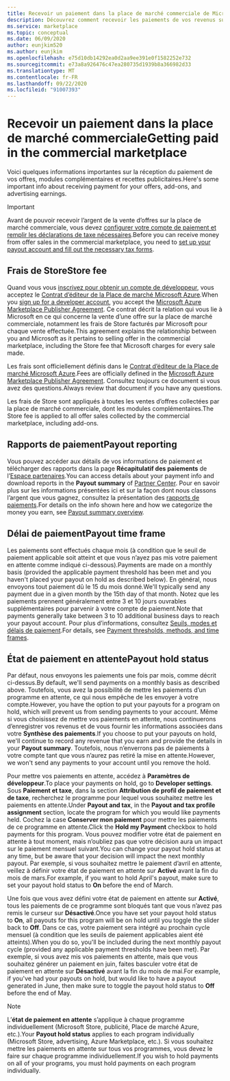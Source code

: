 ```yaml
---
title: Recevoir un paiement dans la place de marché commerciale de Microsoft
description: Découvrez comment recevoir les paiements de vos revenus sur la place de marché commerciale de Microsoft.
ms.service: marketplace
ms.topic: conceptual
ms.date: 06/09/2020
author: eunjkim520
ms.author: eunjkim
ms.openlocfilehash: e75d10db14292ea0d2aa9ee391e0f1582252e732
ms.sourcegitcommit: e73a8a926476c47ea280735d1939b8a366982d33
ms.translationtype: MT
ms.contentlocale: fr-FR
ms.lasthandoff: 09/22/2020
ms.locfileid: "91007393"
---
```

# <a name="getting-paid-in-the-commercial-marketplace"></a><span data-ttu-id="a4706-103">Recevoir un paiement dans la place de marché commerciale</span><span class="sxs-lookup"><span data-stu-id="a4706-103">Getting paid in the commercial marketplace</span></span>

<span data-ttu-id="a4706-104">Voici quelques informations importantes sur la réception du paiement de vos offres, modules complémentaires et recettes publicitaires.</span><span class="sxs-lookup"><span data-stu-id="a4706-104">Here's some important info about receiving payment for your offers, add-ons, and advertising earnings.</span></span>

> [!IMPORTANT]
> <span data-ttu-id="a4706-105">Avant de pouvoir recevoir l’argent de la vente d’offres sur la place de marché commerciale, vous devez [configurer votre compte de paiement et remplir les déclarations de taxe nécessaires](/azure/marketplace/marketplace-payout-account-setup).</span><span class="sxs-lookup"><span data-stu-id="a4706-105">Before you can receive money from offer sales in the commercial marketplace, you need to [set up your payout account and fill out the necessary tax forms](/azure/marketplace/marketplace-payout-account-setup).</span></span>

## <a name="store-fee"></a><span data-ttu-id="a4706-106">Frais de Store</span><span class="sxs-lookup"><span data-stu-id="a4706-106">Store fee</span></span>

<span data-ttu-id="a4706-107">Quand vous vous [inscrivez pour obtenir un compte de développeur](https://go.microsoft.com/fwlink/p/?LinkID=615100), vous acceptez le [Contrat d’éditeur de la Place de marché Microsoft Azure](https://go.microsoft.com/fwlink/p/?LinkID=699560).</span><span class="sxs-lookup"><span data-stu-id="a4706-107">When you [sign up for a developer account](https://go.microsoft.com/fwlink/p/?LinkID=615100), you accept the [Microsoft Azure Marketplace Publisher Agreement](https://go.microsoft.com/fwlink/p/?LinkID=699560).</span></span> <span data-ttu-id="a4706-108">Ce contrat décrit la relation qui vous lie à Microsoft en ce qui concerne la vente d’une offre sur la place de marché commerciale, notamment les frais de Store facturés par Microsoft pour chaque vente effectuée.</span><span class="sxs-lookup"><span data-stu-id="a4706-108">This agreement explains the relationship between you and Microsoft as it pertains to selling offer in the commercial marketplace, including the Store fee that Microsoft charges for every sale made.</span></span>

<span data-ttu-id="a4706-109">Les frais sont officiellement définis dans le [Contrat d’éditeur de la Place de marché Microsoft Azure](https://go.microsoft.com/fwlink/p/?LinkID=699560).</span><span class="sxs-lookup"><span data-stu-id="a4706-109">Fees are officially defined in the [Microsoft Azure Marketplace Publisher Agreement](https://go.microsoft.com/fwlink/p/?LinkID=699560).</span></span> <span data-ttu-id="a4706-110">Consultez toujours ce document si vous avez des questions.</span><span class="sxs-lookup"><span data-stu-id="a4706-110">Always review that document if you have any questions.</span></span>

<span data-ttu-id="a4706-111">Les frais de Store sont appliqués à toutes les ventes d’offres collectées par la place de marché commerciale, dont les modules complémentaires.</span><span class="sxs-lookup"><span data-stu-id="a4706-111">The Store fee is applied to all offer sales collected by the commercial marketplace, including add-ons.</span></span>

## <a name="payout-reporting"></a><span data-ttu-id="a4706-112">Rapports de paiement</span><span class="sxs-lookup"><span data-stu-id="a4706-112">Payout reporting</span></span>

<span data-ttu-id="a4706-113">Vous pouvez accéder aux détails de vos informations de paiement et télécharger des rapports dans la page **Récapitulatif des paiements** de l’[Espace partenaires](https://partner.microsoft.com/dashboard).</span><span class="sxs-lookup"><span data-stu-id="a4706-113">You can access details about your payment info and download reports in the **Payout summary** of [Partner Center](https://partner.microsoft.com/dashboard).</span></span> <span data-ttu-id="a4706-114">Pour en savoir plus sur les informations présentées ici et sur la façon dont nous classons l’argent que vous gagnez, consultez la présentation des [rapports de paiements](/azure/marketplace/payout-summary-overview).</span><span class="sxs-lookup"><span data-stu-id="a4706-114">For details on the info shown here and how we categorize the money you earn, see [Payout summary overview](/azure/marketplace/payout-summary-overview).</span></span>

## <a name="payout-time-frame"></a><span data-ttu-id="a4706-115">Délai de paiement</span><span class="sxs-lookup"><span data-stu-id="a4706-115">Payout time frame</span></span>

<span data-ttu-id="a4706-116">Les paiements sont effectués chaque mois (à condition que le seuil de paiement applicable soit atteint et que vous n’ayez pas mis votre paiement en attente comme indiqué ci-dessous).</span><span class="sxs-lookup"><span data-stu-id="a4706-116">Payments are made on a monthly basis (provided the applicable payment threshold has been met and you haven't placed your payout on hold as described below).</span></span> <span data-ttu-id="a4706-117">En général, nous envoyons tout paiement dû le 15 du mois donné.</span><span class="sxs-lookup"><span data-stu-id="a4706-117">We'll typically send any payment due in a given month by the 15th day of that month.</span></span> <span data-ttu-id="a4706-118">Notez que les paiements prennent généralement entre 3 et 10 jours ouvrables supplémentaires pour parvenir à votre compte de paiement.</span><span class="sxs-lookup"><span data-stu-id="a4706-118">Note that payments generally take between 3 to 10 additional business days to reach your payout account.</span></span> <span data-ttu-id="a4706-119">Pour plus d’informations, consultez [Seuils, modes et délais de paiement](/azure/marketplace/payment-thresholds-methods-timeframes).</span><span class="sxs-lookup"><span data-stu-id="a4706-119">For details, see [Payment thresholds, methods, and time frames](/azure/marketplace/payment-thresholds-methods-timeframes).</span></span>

## <a name="payout-hold-status"></a><span data-ttu-id="a4706-120">État de paiement en attente</span><span class="sxs-lookup"><span data-stu-id="a4706-120">Payout hold status</span></span>

<span data-ttu-id="a4706-121">Par défaut, nous envoyons les paiements une fois par mois, comme décrit ci-dessus.</span><span class="sxs-lookup"><span data-stu-id="a4706-121">By default, we'll send payments on a monthly basis as described above.</span></span> <span data-ttu-id="a4706-122">Toutefois, vous avez la possibilité de mettre les paiements d’un programme en attente, ce qui nous empêche de les envoyer à votre compte.</span><span class="sxs-lookup"><span data-stu-id="a4706-122">However, you have the option to put your payouts for a program on hold, which will prevent us from sending payments to your account.</span></span> <span data-ttu-id="a4706-123">Même si vous choisissez de mettre vos paiements en attente, nous continuerons d’enregistrer vos revenus et de vous fournir les informations associées dans votre **Synthèse des paiements**.</span><span class="sxs-lookup"><span data-stu-id="a4706-123">If you choose to put your payouts on hold, we'll continue to record any revenue that you earn and provide the details in your **Payout summary**.</span></span> <span data-ttu-id="a4706-124">Toutefois, nous n’enverrons pas de paiements à votre compte tant que vous n’aurez pas retiré la mise en attente.</span><span class="sxs-lookup"><span data-stu-id="a4706-124">However, we won't send any payments to your account until you remove the hold.</span></span>

<span data-ttu-id="a4706-125">Pour mettre vos paiements en attente, accédez à **Paramètres de développeur**.</span><span class="sxs-lookup"><span data-stu-id="a4706-125">To place your payments on hold, go to **Developer settings**.</span></span> <span data-ttu-id="a4706-126">Sous **Paiement et taxe**, dans la section **Attribution de profil de paiement et de taxe**, recherchez le programme pour lequel vous souhaitez mettre les paiements en attente.</span><span class="sxs-lookup"><span data-stu-id="a4706-126">Under **Payout and tax**, in the **Payout and tax profile assignment** section, locate the program for which you would like payments held.</span></span> <span data-ttu-id="a4706-127">Cochez la case **Conserver mon paiement** pour mettre les paiements de ce programme en attente.</span><span class="sxs-lookup"><span data-stu-id="a4706-127">Click the **Hold my Payment** checkbox to hold payments for this program.</span></span> <span data-ttu-id="a4706-128">Vous pouvez modifier votre état de paiement en attente à tout moment, mais n’oubliez pas que votre décision aura un impact sur le paiement mensuel suivant.</span><span class="sxs-lookup"><span data-stu-id="a4706-128">You can change your payout hold status at any time, but be aware that your decision will impact the next monthly payout.</span></span> <span data-ttu-id="a4706-129">Par exemple, si vous souhaitez mettre le paiement d’avril en attente, veillez à définir votre état de paiement en attente sur **Activé** avant la fin du mois de mars.</span><span class="sxs-lookup"><span data-stu-id="a4706-129">For example, if you want to hold April's payout, make sure to set your payout hold status to **On** before the end of March.</span></span>

<span data-ttu-id="a4706-130">Une fois que vous avez défini votre état de paiement en attente sur **Activé**, tous les paiements de ce programme sont bloqués tant que vous n’avez pas remis le curseur sur **Désactivé**.</span><span class="sxs-lookup"><span data-stu-id="a4706-130">Once you have set your payout hold status to **On**, all payouts for this program will be on hold until you toggle the slider back to **Off**.</span></span> <span data-ttu-id="a4706-131">Dans ce cas, votre paiement sera intégré au prochain cycle mensuel (à condition que les seuils de paiement applicables aient été atteints).</span><span class="sxs-lookup"><span data-stu-id="a4706-131">When you do so, you'll be included during the next monthly payout cycle (provided any applicable payment thresholds have been met).</span></span> <span data-ttu-id="a4706-132">Par exemple, si vous avez mis vos paiements en attente, mais que vous souhaitez générer un paiement en juin, faites basculer votre état de paiement en attente sur **Désactivé** avant la fin du mois de mai.</span><span class="sxs-lookup"><span data-stu-id="a4706-132">For example, if you've had your payouts on hold, but would like to have a payout generated in June, then make sure to toggle the payout hold status to **Off** before the end of May.</span></span>

> [!NOTE]
> <span data-ttu-id="a4706-133">L’**état de paiement en attente** s’applique à chaque programme individuellement (Microsoft Store, publicité, Place de marché Azure, etc.).</span><span class="sxs-lookup"><span data-stu-id="a4706-133">Your **Payout hold status** applies to each program individually (Microsoft Store, advertising, Azure Marketplace, etc.).</span></span> <span data-ttu-id="a4706-134">Si vous souhaitez mettre les paiements en attente sur tous vos programmes, vous devez le faire sur chaque programme individuellement.</span><span class="sxs-lookup"><span data-stu-id="a4706-134">If you wish to hold payments on all of your programs, you must hold payments on each program individually.</span></span>

